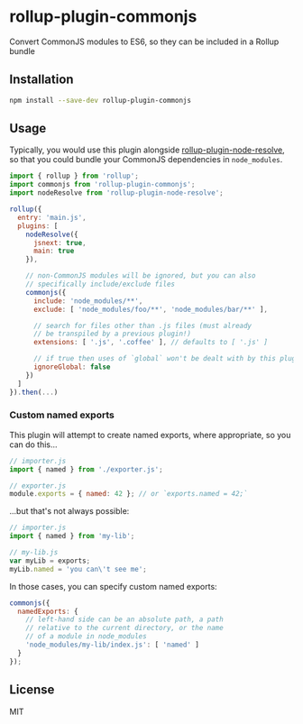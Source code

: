 # rollup-plugin-commonjs

Convert CommonJS modules to ES6, so they can be included in a Rollup bundle


## Installation

```bash
npm install --save-dev rollup-plugin-commonjs
```


## Usage

Typically, you would use this plugin alongside [rollup-plugin-node-resolve](https://github.com/rollup/rollup-plugin-node-resolve), so that you could bundle your CommonJS dependencies in `node_modules`.

```js
import { rollup } from 'rollup';
import commonjs from 'rollup-plugin-commonjs';
import nodeResolve from 'rollup-plugin-node-resolve';

rollup({
  entry: 'main.js',
  plugins: [
    nodeResolve({
      jsnext: true,
      main: true
    }),

    // non-CommonJS modules will be ignored, but you can also
    // specifically include/exclude files
    commonjs({
      include: 'node_modules/**',
      exclude: [ 'node_modules/foo/**', 'node_modules/bar/**' ],

      // search for files other than .js files (must already
      // be transpiled by a previous plugin!)
      extensions: [ '.js', '.coffee' ], // defaults to [ '.js' ]

      // if true then uses of `global` won't be dealt with by this plugin
      ignoreGlobal: false
    })
  ]
}).then(...)
```

### Custom named exports

This plugin will attempt to create named exports, where appropriate, so you can do this...

```js
// importer.js
import { named } from './exporter.js';

// exporter.js
module.exports = { named: 42 }; // or `exports.named = 42;`
```

...but that's not always possible:

```js
// importer.js
import { named } from 'my-lib';

// my-lib.js
var myLib = exports;
myLib.named = 'you can\'t see me';
```

In those cases, you can specify custom named exports:

```js
commonjs({
  namedExports: {
    // left-hand side can be an absolute path, a path
    // relative to the current directory, or the name
    // of a module in node_modules
    'node_modules/my-lib/index.js': [ 'named' ]
  }
});
```


## License

MIT
